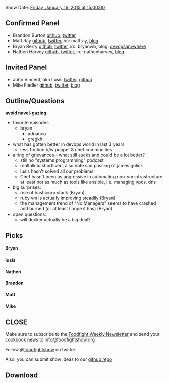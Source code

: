 Show Date:  [Friday, January 16, 2015 at 15:00:00](http://www.timeanddate.com/worldclock/fixedtime.html?msg=Food+Fight+Show+-+3+Year+Retrospective&iso=20150116T10&p1=1928&ah=1)

Confirmed Panel<a name="panel"></a>
-----
* Brandon Burton [github](http://github.com/solarce), [twitter](https://twitter.com/solarce)
* Matt Ray [github](http://github.com/mattray), [twitter](http://twitter.com/mattray), irc: mattray, [blog](http://www.leastresistance.net/)
* Bryan Berry [github](http://github.com/bryanwb), [twitter](http://twitter.com/bryanwb), irc: bryanwb, blog: [devopsanywhere](http://devopsanywhere.blogspot.com)
* Nathen Harvey [github](http://github.com/nathenharvey), [twitter](http://twitter.com/nathenharvey), irc: nathenharvey, [blog](http://nathenharvey.com)

Invited Panel
-----
* John Vincent, aka Lusis [twitter](https://twitter.com/#!/lusis), [github](https://github.com/lusis)
* Mike Fiedler [github](http://github.com/miketheman), [twitter](http://twitter.com/mikefiedler), [blog](http://www.miketheman.net)


Outline/Questions
-----------------
**avoid navel-gazing**

* favorite episodes
  * bryan
    - adrianco
    - gregkh
* what has gotten better in devops world in last 3 years
  * less friction b/w puppet & chef communities
* airing of grievances - what still sucks and could be a lot better?
  * still no "systems programming" podcast
  * realtalk.io shortlived, also note sad passing of james golick
  * lusis hasn't solved all our problems
  * Chef hasn't been as aggressive in automating non-vm infrastructure, at least not as much as tools like ansible, i.e. managing vpcs, dns
* big surprises:
  * rise of hashicorp stack (Bryan)
  * ruby vm is actually improving steadily (Bryan)
  * the management trend of "No Managers" seems to have crashed and burned (or at least I hope it has) (Bryan)
* open questions:
  * will docker actually be a big deal?


Picks<a name="picks"></a>
-----

#### Bryan  

#### lusis  

#### Nathen  

#### Brandon  

#### Matt  

#### Mike  

CLOSE
-----

Make sure to subscribe to the [Foodfight Weekly Newsletter](http://bit.ly/ffsmail) and send your cookbook
news to info@foodfightshow.org

Follow [@foodfightshow](http://twitter.com/foodfightshow) on twitter.

Also, you can submit show ideas to our [github repo](https://github.com/foodfight/showz)



Download
--------
